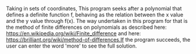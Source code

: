 Taking in sets of coordinates, This program seeks after a polynomial that defines a definite function f, behaving as the relation between the x value and the 
y value through f(x). The way undertaken in this program for that is the method of finite differences on polynomials as described here: https://en.wikipedia.org/wiki/Finite_difference
and here: https://brilliant.org/wiki/method-of-differences.If the program succeeds, the user can enter the word 'more' to see the full solution.
